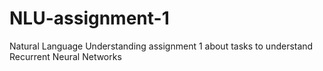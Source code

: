 # NLU-assignment-1
Natural Language Understanding assignment 1 about tasks to understand Recurrent Neural Networks
